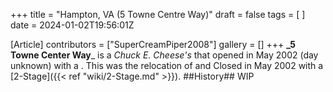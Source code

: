 +++
title = "Hampton, VA (5 Towne Centre Way)"
draft = false
tags = [ ]
date = 2024-01-02T19:56:01Z

[Article]
contributors = ["SuperCreamPiper2008"]
gallery = []
+++
**_5 Towne Center Way**_ is a _Chuck E. Cheese's_ that opened in May 2002 (day unknown) with a .
This was the relocation of  and Closed in May 2002 with a [2-Stage]({{< ref "wiki/2-Stage.md" >}}).
##History##
WIP